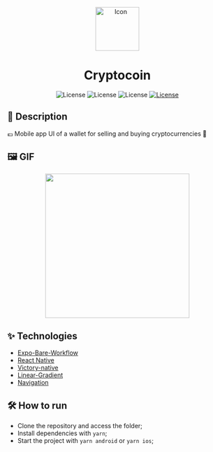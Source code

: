 <p align="center">
<img alt="Icon" width='100' src="https://user-images.githubusercontent.com/51713169/198896448-fe26eddd-29ad-445e-aabc-561209f93273.png">
  
</p>

<h1 align="center">Cryptocoin</h1>

<p align="center">
     <img alt="License" src="https://img.shields.io/static/v1?label=React-Native&message=0.69.5&color=202020&labelColor=008CCD">
     <img alt="License" src="https://img.shields.io/static/v1?label=Expo&message=~46.0.9&color=FFFFFF&labelColor=000000">
     <img alt="License" src="https://img.shields.io/static/v1?label=TypeScript&message=^4.6.3&color=FFFFFF&labelColor=082e5c">
  <a href="https://github.com/Victor5g/Climate/blob/main/LICENSE">
     <img alt="License" src="https://img.shields.io/static/v1?label=license&message=MIT&color=8257E5&labelColor=000000">
  </a>
                              
</p>

## 🧾 Description
 💶 Mobile app UI of a wallet for selling and buying cryptocurrencies 💼

## 🖼 GIF 
<p align="center">
  <img src='https://user-images.githubusercontent.com/51713169/199356215-7b8ff00a-e15e-4af9-9dae-bd866b64e8dd.gif' width='330' />


</p>

## ✨ Technologies 
- [Expo-Bare-Workflow](https://docs.expo.dev/introduction/managed-vs-bare/#bare-workflow)
- [React Native](https://reactnative.dev/)
- [Victory-native](https://formidable.com/open-source/victory/docs/native/)
- [Linear-Gradient](https://docs.expo.dev/versions/latest/sdk/linear-gradient/)
- [Navigation](https://reactnavigation.org/)
                 
                                                                                                                              
## 🛠  How to run

- Clone the repository and access the folder;
- Install dependencies with `yarn`;
- Start the project with `yarn android` or `yarn ios`;
